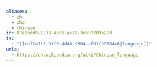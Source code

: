 ```yaml
---
aliases:
  - zh
  - zho
  - chinese
id: 07e8bdd9-1233-4e05-ac19-3e690709b283
is:
  - "[[cef2a113-3ff0-4d40-9304-af91f99684e6|language]]"
urls:
  - https://en.wikipedia.org/wiki/Chinese_language
---
```


